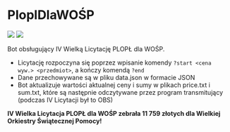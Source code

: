 # PloplDlaWOŚP

[![](https://img.shields.io/badge/python-3.8-blue)](https://www.python.org/downloads/release/python-386/) [![](https://img.shields.io/badge/license-MIT-green)](https://opensource.org/licenses/MIT)

Bot obsługujący IV Wielką Licytację PLOPŁ dla WOŚP.

- Licytację rozpoczyna się poprzez wpisanie komendy `?start <cena wyw.> <przedmiot>`, a kończy komendą `?end`
- Dane przechowywane są w pliku data.json w formacie JSON
- Bot aktualizuje wartości aktualnej ceny i sumy w plikach price.txt i sum.txt, które są następnie odczytywane przez program transmitujący (podczas IV Licytacji był to OBS)
  
**IV Wielka Licytacja PLOPŁ dla WOŚP zebrała 11 759 złotych dla Wielkiej Orkiestry Świątecznej Pomocy!**
